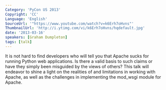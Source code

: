 ```yaml
---
Category: 'PyCon US 2013'
Copyright: 'CC'
Language: 'English'
SourceUrl: '"https://www.youtube.com/watch?v=k6Erh7oHvns"'
ThumbnailUrl: 'http://i.ytimg.com/vi/k6Erh7oHvns/hqdefault.jpg'
date: '2013-03-16'
speakers: [Graham Dumpleton]
tags: [talk]
---
```

It is not hard to find developers who will tell you that Apache sucks for running Python web applications. Is there a valid basis to such claims or have they simply been misguided by the views of others? This talk will endeavor to shine a light on the realities of and limitations in working with Apache, as well as the challenges in implementing the mod_wsgi module for Apache.